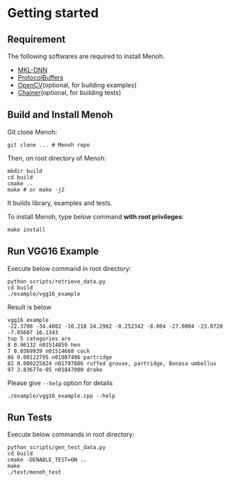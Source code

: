 # Getting started

## Requirement

The following softwares are required to install Menoh.

- [MKL-DNN](https://github.com/intel/mkl-dnn)
- [ProtocolBuffers](https://developers.google.com/protocol-buffers/)
- [OpenCV](https://opencv.org/)(optional, for building examples)
- [Chainer](https://chainer.org/)(optional, for building tests)

## Build and Install Menoh

Git clone Menoh:

```
git clone ... # Menoh repo
```

Then, on root directory of Menoh:

```
mkdir build
cd build
cmake ..
make # or make -j2
```

It builds library, examples and tests.

To install Menoh, type below command **with root privileges**:

```
make install
```

## Run VGG16 Example

Execute below command in root directory:

```
python scripts/retrieve_data.py
cd build
./example/vgg16_example
```

Result is below

```
vgg16 example
-22.3708 -34.4082 -10.218 24.2962 -0.252342 -8.004 -27.0804 -23.0728 -7.05607 16.1343
top 5 categories are
8 0.96132 n01514859 hen
7 0.0369939 n01514668 cock
86 0.00122795 n01807496 partridge
82 0.000225824 n01797886 ruffed grouse, partridge, Bonasa umbellus
97 3.83677e-05 n01847000 drake
```

Please give `--help` option for details

```
./example/vgg16_example.cpp --help
```

## Run Tests

Execute below commands in root directory:

```
python scripts/gen_test_data.py
cd build
cmake -DENABLE_TEST=ON ..
make
./test/menoh_test
```
